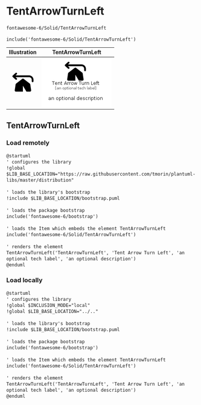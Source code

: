 # TentArrowTurnLeft


```text
fontawesome-6/Solid/TentArrowTurnLeft
```

```text
include('fontawesome-6/Solid/TentArrowTurnLeft')
```



| Illustration | TentArrowTurnLeft |
| :---: | :---: |
| ![illustration for Illustration](../../fontawesome-6/Solid/TentArrowTurnLeft.png) | ![illustration for TentArrowTurnLeft](../../fontawesome-6/Solid/TentArrowTurnLeft.Local.png) |




## TentArrowTurnLeft

### Load remotely
```plantuml
@startuml
' configures the library
!global $LIB_BASE_LOCATION="https://raw.githubusercontent.com/tmorin/plantuml-libs/master/distribution"

' loads the library's bootstrap
!include $LIB_BASE_LOCATION/bootstrap.puml

' loads the package bootstrap
include('fontawesome-6/bootstrap')

' loads the Item which embeds the element TentArrowTurnLeft
include('fontawesome-6/Solid/TentArrowTurnLeft')

' renders the element
TentArrowTurnLeft('TentArrowTurnLeft', 'Tent Arrow Turn Left', 'an optional tech label', 'an optional description')
@enduml
```

### Load locally
```plantuml
@startuml
' configures the library
!global $INCLUSION_MODE="local"
!global $LIB_BASE_LOCATION="../.."

' loads the library's bootstrap
!include $LIB_BASE_LOCATION/bootstrap.puml

' loads the package bootstrap
include('fontawesome-6/bootstrap')

' loads the Item which embeds the element TentArrowTurnLeft
include('fontawesome-6/Solid/TentArrowTurnLeft')

' renders the element
TentArrowTurnLeft('TentArrowTurnLeft', 'Tent Arrow Turn Left', 'an optional tech label', 'an optional description')
@enduml
```

